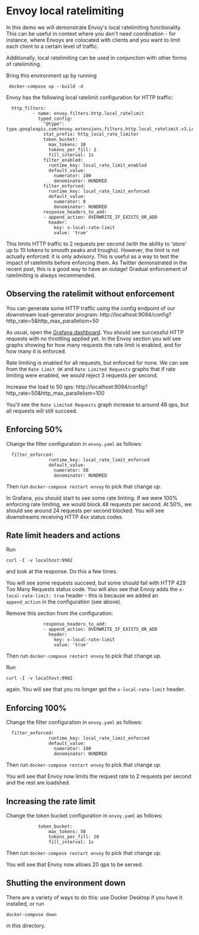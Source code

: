 # Envoy local ratelimiting

In this demo we will demonstrate Envoy's local ratelimiting functionality.
This can be useful in context where you don't need coordination - for instance, where Envoys are
colocated with clients and you want to limit each client to a certain level of traffic.

Additionally, local ratelimiting can be used in conjunction with other forms of ratelimiting. 

Bring this environment up by running 

```
 docker-compose up --build -d
```

Envoy has the following local ratelimit configuration for HTTP traffic:

```
  http_filters:
          - name: envoy.filters.http.local_ratelimit
            typed_config:
              "@type": type.googleapis.com/envoy.extensions.filters.http.local_ratelimit.v3.LocalRateLimit
              stat_prefix: http_local_rate_limiter
              token_bucket:
                max_tokens: 10
                tokens_per_fill: 2
                fill_interval: 1s
              filter_enabled:
                runtime_key: local_rate_limit_enabled
                default_value:
                  numerator: 100
                  denominator: HUNDRED
              filter_enforced:
                runtime_key: local_rate_limit_enforced
                default_value:
                  numerator: 0
                  denominator: HUNDRED
              response_headers_to_add:
              - append_action: OVERWRITE_IF_EXISTS_OR_ADD
                header:
                  key: x-local-rate-limit
                  value: 'true'
```

This limits HTTP traffic to 2 requests per second (with the ability to 'store' up to 10 tokens to smooth peaks and troughs).
However, the limit is not actually enforced: it is only advisory. This is useful as a way to test the impact of ratelimits before enforcing them.
As Twitter demonstrated in the recent past, this is a good way to have an outage! Gradual enforcement of ratelimiting is always recommended.

## Observing the ratelimit without enforcement

You can generate some HTTP traffic using the config endpoint of our downstream load-generator program: http://localhost:9094/config?http_rate=5&http_max_parallelism=50

As usual, open the [Grafana dashboard](http://localhost:3000/d/workshop/load-management-workshop?orgId=1&refresh=5s).
You should see successful HTTP requests with no throttling applied yet. In the Envoy section you will see graphs showing
for how many requests the rate limit is enabled, and for how many it is enforced.

Rate limiting is enabled for all requests, but enforced for none.
We can see from the `Rate Limit OK` and `Rate Limited Requests` graphs that if rate limiting were enabled, we would reject 3 requests per second.

Increase the load to 50 qps: http://localhost:9094/config?http_rate=50&http_max_parallelism=100

You'll see the `Rate Limited Requests` graph increase to around 48 qps, but all requests will still succeed.

## Enforcing 50%

Change the filter configuration in `envoy.yaml` as follows:

```
  filter_enforced:
                runtime_key: local_rate_limit_enforced
                default_value:
                  numerator: 50
                  denominator: HUNDRED
```

Then run `docker-compose restart envoy` to pick that change up.

In Grafana, you should start to see some rate limting. 
If we were 100% enforcing rate limiting, we would block 48 requests per second.
At 50%, we should see around 24 requests per second blocked.
You will see downstreams receiving HTTP 4xx status codes. 

## Rate limit headers and actions

Run 

```
curl -I -v localhost:9902
```

and look at the response. Do this a few times.

You will see some requests succeed, but some should fail with HTTP 429 Too Many Requests status code.
You will also see that Envoy adds the `x-local-rate-limit: true` header - this is because we added an `append_action` in the configuration (see above).

Remove this section from the configuration:

```
              response_headers_to_add:
              - append_action: OVERWRITE_IF_EXISTS_OR_ADD
                header:
                  key: x-local-rate-limit
                  value: 'true'
```

Then run `docker-compose restart envoy` to pick that change up.

Run 

```
curl -I -v localhost:9902
```

again. You will see that you no longer get the `x-local-rate-limit` header.

## Enforcing 100%

Change the filter configuration in `envoy.yaml` as follows:

```
  filter_enforced:
                runtime_key: local_rate_limit_enforced
                default_value:
                  numerator: 100
                  denominator: HUNDRED
```

Then run `docker-compose restart envoy` to pick that change up.

You will see that Envoy now limits the request rate to 2 requests per second and the rest are loadshed.

## Increasing the rate limit

Change the token bucket configuration in `envoy.yaml` as follows:

```
            token_bucket:
                max_tokens: 50
                tokens_per_fill: 20
                fill_interval: 1s
```

Then run `docker-compose restart envoy` to pick that change up.

You will see that Envoy now allows 20 qps to be served.

## Shutting the environment down

There are a variety of ways to do this: use Docker Desktop if you have it installed, or run 
```
docker-compose down
```
in this directory.
